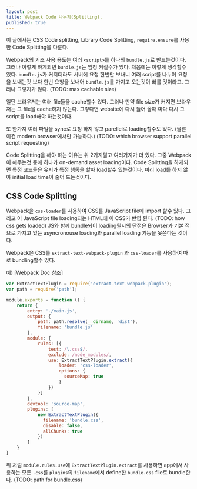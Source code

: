 ```yaml
---
layout: post
title: Webpack Code 나누기(Splitting).
published: true
---
```

이 글에서는 CSS Code splitting, Library Code Splitting, `require.ensure`를 사용한 Code Splitting을 다룬다.

Webpack의 기초 사용 용도는 여러 `<script>`를 하나의 `bundle.js`로 만드는것이다. 그러나 이렇게 하게되면 `bundle.js`는 엄청 커질수가 있다. 처음에는 이렇게 생각할수 있다. `bundle.js`가 커지더라도 서버에 요청 한번만 보내니 여러 script를 나누어 요청을 보내는것 보다 한번 요청을 보내어 `bundle.js`를 가지고 오는것이 빠를 것이라고. 그러나 그렇지가 않다. (TODO: max cachable size)

일단 브라우저는 여러 file들을 cache할수 있다. 그러나 만약 file size가 커지면 브라우저는 그 file을 cache하지 않는다. 그렇다면 website에 다시 들어 올때 마다 다시 그 script를 load해야 하는것이다.

또 한가지 여러 파일을 sync로 요청 하지 않고 parellel로 loading할수도 있다. (물론 이건 modern browser에서만 가능하다.) (TODO: which browser support parallel script requesting)

Code Splitting을 해야 하는 이유는 위 2가지말고 여러가지가 더 있다. 그중 Webpack이 해주는것 중에 하나가 on-demand asset loading이다.
Code Splitting을 하게되면 특정 코드들은 유저가 특정 행동을 할때 load할수 있는것이다. 미리 load를 하지 않아 initial load time이 줄어 드는것이다.

## CSS Code Splitting
Webpack을 `css-loader`를 사용하여 CSS를 JavaScript file에 import 할수 있다. 그리고 이 JavaScript file loading되는 HTML에 이 CSS가 반영 된다. (TODO: how css gets loaded)
JS와 함께 bundle되어 loading될시의 단점은 Browser가 기본 적으로 가지고 있는 asyncronouse loading과 parallel loading 기능을 못쓴다는 것이다.

Webpack은 CSS를 `extract-text-webpack-plugin` 과 `css-loader`를 사용하여 따로 bundling할수 있다.

예) [Webpack Doc 참조]

```js
var ExtractTextPlugin = require('extract-text-webpack-plugin');
var path = require('path');

module.exports = function () {
    return {
        entry: './main.js',
        output: {
            path: path.resolve(__dirname, 'dist'),
            filename: 'bundle.js'
        },
        module: {
            rules: [{
                test: /\.css$/,
                exclude: /node_modules/,
                use: ExtractTextPlugin.extract({
                    loader: 'css-loader',
                    options: {
                      sourceMap: true
                    }
                })
            }]
        },
        devtool: 'source-map',
        plugins: [
            new ExtractTextPlugin({ 
              filename: 'bundle.css',
              disable: false,
              allChunks: true 
            })
        ]
    }
}
```

위 처럼 `module.rules.use`에 `ExtractTextPlugin.extract`를 사용하면 app에서 사용하는 모든 `.css`를 `plugins`의 `filename`에서 define한 `bundle.css` file로 bundle한다. (TODO: path for bundle.css)
